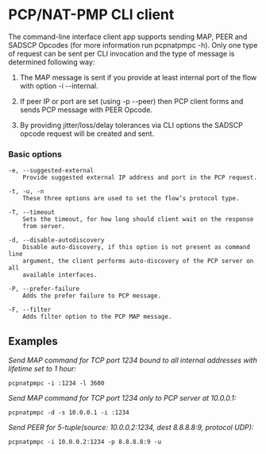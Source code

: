 PCP/NAT-PMP CLI client
======================

The command-line interface client app supports sending MAP, PEER and
SADSCP Opcodes (for more information run pcpnatpmpc -h). Only one type of
request can be sent per CLI invocation and the type of message is determined
following way:

1.  The MAP message is sent if you provide at least
    internal port of the flow with option -i --internal.

2.  If peer IP or port are set (using -p --peer)
    then PCP client forms and sends PCP message with PEER Opcode.

3.  By providing jitter/loss/delay tolerances via CLI options
    the SADSCP opcode request will be created and sent.

### Basic options ###

    -e, --suggested-external
        Provide suggested external IP address and port in the PCP request.

    -t, -u, -n
        These three options are used to set the flow’s protocol type.

    -T, --timeout
        Sets the timeout, for how long should client wait on the response
        from server.

    -d, --disable-autodiscovery
        Disable auto-discovery, if this option is not present as command line
        argument, the client performs auto-discovery of the PCP server on all
        available interfaces.

    -P, --prefer-failure
        Adds the prefer failure to PCP message.

    -F, --filter
        Adds filter option to the PCP MAP message.

Examples
--------

  *Send MAP command for TCP port 1234 bound to all internal addresses with
  lifetime set to 1 hour:*

    pcpnatpmpc -i :1234 -l 3600

  *Send MAP command for TCP port 1234 only to PCP server at 10.0.0.1:*

    pcpnatpmpc -d -s 10.0.0.1 -i :1234

  *Send PEER for 5-tuple(source: 10.0.0.2:1234, dest 8.8.8.8:9, protocol UDP):*

    pcpnatpmpc -i 10.0.0.2:1234 -p 8.8.8.8:9 -u
